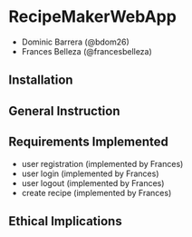 # RecipeMakerWebApp
- Dominic Barrera (@bdom26)
- Frances Belleza (@francesbelleza)

## Installation <Dom>

## General Instruction <Dom>

## Requirements Implemented

- user registration (implemented by Frances)
- user login (implemented by Frances)
- user logout (implemented by Frances)
- create recipe (implemented by Frances)

## Ethical Implications <Frances>